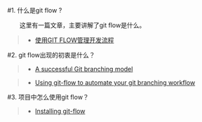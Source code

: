 #1. 什么是git flow ?

&emsp;&emsp;这里有一篇文章，主要讲解了git flow是什么。

 >* [使用GIT FLOW管理开发流程](http://stormzhang.com/git/2014/01/29/git-flow/)

#2. git flow出现的初衷是什么？

 >* [A successful Git branching model](http://nvie.com/posts/a-successful-git-branching-model/) 

 >* [Using git-flow to automate your git branching workflow](https://jeffkreeftmeijer.com/2010/why-arent-you-using-git-flow/)


#3. 项目中怎么使用git flow？

 >* [Installing git-flow](https://github.com/nvie/gitflow/wiki/Installation)